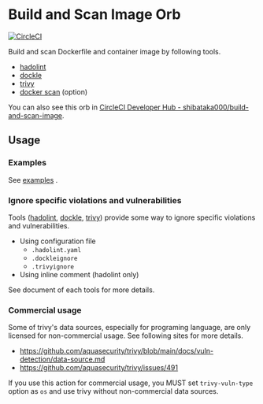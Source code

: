 # Build and Scan Image Orb

[![CircleCI](https://circleci.com/gh/shibataka000/build-and-scan-image-orb.svg?style=shield)](https://circleci.com/gh/shibataka000/build-and-scan-image-orb)

Build and scan Dockerfile and container image by following tools.

- [hadolint](https://github.com/hadolint/hadolint)
- [dockle](https://github.com/goodwithtech/dockle)
- [trivy](https://github.com/aquasecurity/trivy)
- [docker scan](https://github.com/docker/scan-cli-plugin) (option)

You can also see this orb in [CircleCI Developer Hub - shibataka000/build-and-scan-image](https://circleci.com/developer/orbs/orb/shibataka000/build-and-scan-image).

## Usage

### Examples
See [examples](./src/examples) .

### Ignore specific violations and vulnerabilities
Tools ([hadolint](https://github.com/hadolint/hadolint), [dockle](https://github.com/goodwithtech/dockle), [trivy](https://github.com/aquasecurity/trivy)) provide some way to ignore specific violations and vulnerabilities.

- Using configuration file
    - `.hadolint.yaml`
    - `.dockleignore`
    - `.trivyignore`
- Using inline comment (hadolint only)

See document of each tools for more details.

### Commercial usage
Some of trivy's data sources, especially for programing language, are only licensed for non-commercial usage. See following sites for more details.

- https://github.com/aquasecurity/trivy/blob/main/docs/vuln-detection/data-source.md
- https://github.com/aquasecurity/trivy/issues/491

If you use this action for commercial usage, you MUST set `trivy-vuln-type` option as `os` and use trivy without non-commercial data sources.
